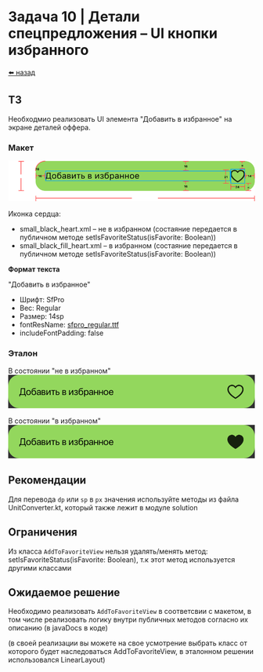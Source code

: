 #  Задача 10 | Детали спецпредложения – UI кнопки избранного

[⬅️ назад](../README.md)

## ТЗ

Необходмио реализовать UI элемента "Добавить в избранное" на экране деталей оффера.

### Макет

![макет](../images/figma/addToFavoriteView.svg)

Иконка сердца:
* small_black_heart.xml – не в избранном (состаяние передается в публичном методе setIsFavoriteStatus(isFavorite: Boolean))
* small_black_fill_heart.xml – в избранном (состаяние передается в публичном методе setIsFavoriteStatus(isFavorite: Boolean))

**Формат текста**

"Добавить в избранное"
* Шрифт: SfPro 
* Вес: Regular
* Размер: 14sp
* fontResName: [sfpro_regular.ttf](..%2Fsolution%2Fsrc%2Fmain%2Fres%2Ffont%2Fsfpro_regular.ttf)
* includeFontPadding: false

### Эталон

В состоянии "не в избранном"
![addToFavoriteViewReference.png](..%2Fimages%2Freference%2FaddToFavoriteViewReference.png)

В состоянии "в избранном"
![addToFavoriteViewWithFillHeartReference.png](..%2Fimages%2Freference%2FaddToFavoriteViewWithFillHeartReference.png)

## Рекомендации
Для перевода `dp` или `sp` в `px` значения используйте методы из файла UnitConverter.kt, который также лежит в модуле solution

## Ограничения
Из класса `AddToFavoriteView` нельзя удалять/менять метод: setIsFavoriteStatus(isFavorite: Boolean), т.к этот метод используется другими классами

## Ожидаемое решение

Необходимо реализовать `AddToFavoriteView` в соответсвии с макетом,
в том числе реализовать логику внутри публичных методов согласно их описанию (в javaDocs в коде)

(в своей реализации вы можете на свое усмотрение выбрать класс от которого будет наследоваться AddToFavoriteView,
в эталонном решении использовался LinearLayout)
